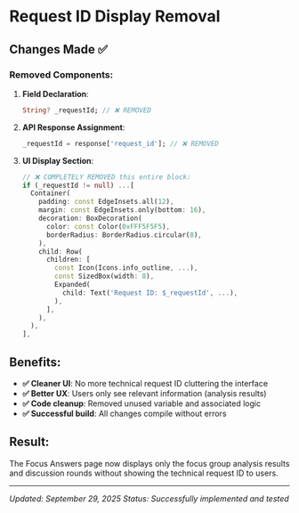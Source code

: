 # Request ID Display Removal

## Changes Made ✅

### Removed Components:

1. **Field Declaration**:
   ```dart
   String? _requestId; // ❌ REMOVED
   ```

2. **API Response Assignment**:
   ```dart
   _requestId = response['request_id']; // ❌ REMOVED
   ```

3. **UI Display Section**:
   ```dart
   // ❌ COMPLETELY REMOVED this entire block:
   if (_requestId != null) ...[
     Container(
       padding: const EdgeInsets.all(12),
       margin: const EdgeInsets.only(bottom: 16),
       decoration: BoxDecoration(
         color: const Color(0xFFF5F5F5),
         borderRadius: BorderRadius.circular(8),
       ),
       child: Row(
         children: [
           const Icon(Icons.info_outline, ...),
           const SizedBox(width: 8),
           Expanded(
             child: Text('Request ID: $_requestId', ...),
           ),
         ],
       ),
     ),
   ],
   ```

## Benefits:

- **✅ Cleaner UI**: No more technical request ID cluttering the interface
- **✅ Better UX**: Users only see relevant information (analysis results)
- **✅ Code cleanup**: Removed unused variable and associated logic
- **✅ Successful build**: All changes compile without errors

## Result:

The Focus Answers page now displays only the focus group analysis results and discussion rounds without showing the technical request ID to users.

---
*Updated: September 29, 2025*
*Status: Successfully implemented and tested*